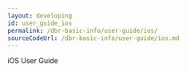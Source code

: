 ```yaml
---
layout: developing
id: user_guide_ios
permalink: /dbr-basic-info/user-guide/ios/
sourceCodeUrl: /dbr-basic-info/user-guide/ios.md
---
```


iOS User Guide
